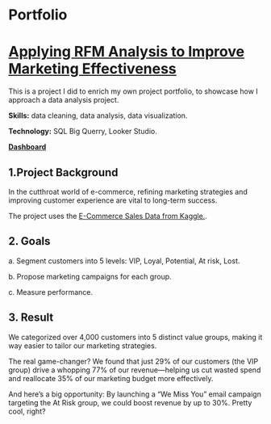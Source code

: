 # Portfolio

# [Applying RFM Analysis to Improve Marketing Effectiveness](https://docs.google.com/document/d/1JxeyU1S1GsZky5kex_BliNSYn8d9AbNRjXar1UtTv0A/edit?usp=sharing)

This is a project I did to enrich my own project portfolio, to showcase how I approach a data analysis project.

**Skills:** data cleaning, data analysis, data visualization.

**Technology:** SQL Big Querry, Looker Studio.

[**Dashboard**](https://lookerstudio.google.com/reporting/dac1b835-5b99-4f45-944e-107fa25802c9)

## 1.Project Background

In the cutthroat world of e-commerce, refining marketing strategies and improving customer experience are vital to long-term success.

The project uses the [E-Commerce Sales Data from Kaggle.](https://www.kaggle.com/datasets/carrie1/ecommerce-data/data).

## 2. Goals

a. Segment customers into 5 levels: VIP, Loyal, Potential, At risk, Lost.

b. Propose marketing campaigns for each group.

c. Measure performance.

## 3. Result

 We categorized over 4,000 customers into 5 distinct value groups, making it way easier to tailor our marketing strategies.

 The real game-changer? We found that just 29% of our customers (the VIP group) drive a whopping 77% of our revenue—helping us cut wasted spend and reallocate 35% of our marketing budget more effectively.

 And here’s a big opportunity: By launching a “We Miss You” email campaign targeting the At Risk group, we could boost revenue by up to 30%. Pretty cool, right?

